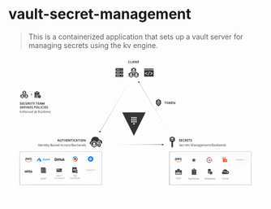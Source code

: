 # vault-secret-management
> This is a containerized application that sets up a vault server for managing secrets using the kv engine.

![](hashicorp-vault-2.png)
